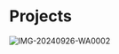 # Projects
![IMG-20240926-WA0002](https://github.com/user-attachments/assets/4038c90b-03f8-455d-b762-70769a3213ea)
